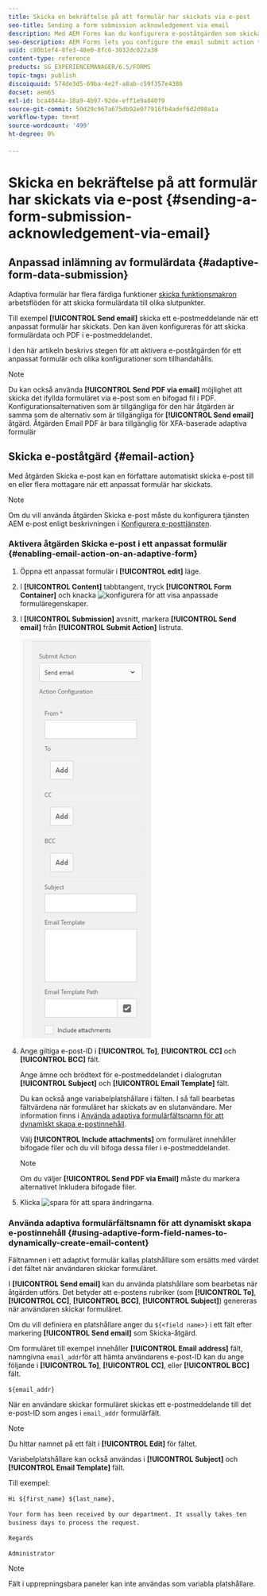 ```yaml
---
title: Skicka en bekräftelse på att formulär har skickats via e-post
seo-title: Sending a form submission acknowledgement via email
description: Med AEM Forms kan du konfigurera e-poståtgärden som skickar en bekräftelse till en användare när formuläret skickas.
seo-description: AEM Forms lets you configure the email submit action that sends an acknowledgement to a user on submitting the form.
uuid: c80b1ef4-8fe3-48e0-8fc6-3032dc022a38
content-type: reference
products: SG_EXPERIENCEMANAGER/6.5/FORMS
topic-tags: publish
discoiquuid: 574de3d5-69ba-4e2f-a8ab-c59f357e4386
docset: aem65
exl-id: bca4044a-18a9-4b97-92de-eff1e9a840f9
source-git-commit: 50d29c967a675db92e077916fb4adef6d2d98a1a
workflow-type: tm+mt
source-wordcount: '499'
ht-degree: 0%

---
```


# Skicka en bekräftelse på att formulär har skickats via e-post {#sending-a-form-submission-acknowledgement-via-email}

## Anpassad inlämning av formulärdata {#adaptive-form-data-submission}

Adaptiva formulär har flera färdiga funktioner [skicka funktionsmakron](../../forms/using/configuring-submit-actions.md) arbetsflöden för att skicka formulärdata till olika slutpunkter.

Till exempel **[!UICONTROL Send email]** skicka ett e-postmeddelande när ett anpassat formulär har skickats. Den kan även konfigureras för att skicka formulärdata och PDF i e-postmeddelandet.

I den här artikeln beskrivs stegen för att aktivera e-poståtgärden för ett anpassat formulär och olika konfigurationer som tillhandahålls.

>[!NOTE]
>
>Du kan också använda **[!UICONTROL Send PDF via email]** möjlighet att skicka det ifyllda formuläret via e-post som en bifogad fil i PDF. Konfigurationsalternativen som är tillgängliga för den här åtgärden är samma som de alternativ som är tillgängliga för **[!UICONTROL Send email]** åtgärd. Åtgärden Email PDF är bara tillgänglig för XFA-baserade adaptiva formulär

## Skicka e-poståtgärd {#email-action}

Med åtgärden Skicka e-post kan en författare automatiskt skicka e-post till en eller flera mottagare när ett anpassat formulär har skickats.

>[!NOTE]
>
>Om du vill använda åtgärden Skicka e-post måste du konfigurera tjänsten AEM e-post enligt beskrivningen i [Konfigurera e-posttjänsten](/help/sites-administering/notification.md#configuring-the-mail-service).

### Aktivera åtgärden Skicka e-post i ett anpassat formulär {#enabling-email-action-on-an-adaptive-form}

1. Öppna ett anpassat formulär i **[!UICONTROL edit]** läge.

1. I **[!UICONTROL Content]** tabbtangent, tryck **[!UICONTROL Form Container]** och knacka ![konfigurera](assets/configure-icon.svg) för att visa anpassade formuläregenskaper.

1. I **[!UICONTROL Submission]** avsnitt, markera **[!UICONTROL Send email]** från **[!UICONTROL Submit Action]** listruta.

   ![Skicka funktionsmakron](assets/submission-actions.png)

1. Ange giltiga e-post-ID i **[!UICONTROL To]**, **[!UICONTROL CC]** och **[!UICONTROL BCC]** fält.

   Ange ämne och brödtext för e-postmeddelandet i dialogrutan **[!UICONTROL Subject]** och **[!UICONTROL Email Template]** fält.

   Du kan också ange variabelplatshållare i fälten. I så fall bearbetas fältvärdena när formuläret har skickats av en slutanvändare. Mer information finns i [Använda adaptiva formulärfältsnamn för att dynamiskt skapa e-postinnehåll](../../forms/using/form-submission-receipt-via-email.md#p-using-adaptive-form-field-names-to-dynamically-create-email-content-p).

   Välj **[!UICONTROL Include attachments]** om formuläret innehåller bifogade filer och du vill bifoga dessa filer i e-postmeddelandet.

   >[!NOTE]
   >
   >Om du väljer **[!UICONTROL Send PDF via Email]** måste du markera alternativet Inkludera bifogade filer.

1. Klicka ![spara](assets/save_icon.svg) för att spara ändringarna.

### Använda adaptiva formulärfältsnamn för att dynamiskt skapa e-postinnehåll {#using-adaptive-form-field-names-to-dynamically-create-email-content}

Fältnamnen i ett adaptivt formulär kallas platshållare som ersätts med värdet i det fältet när användaren skickar formuläret.

I **[!UICONTROL Send email]** kan du använda platshållare som bearbetas när åtgärden utförs. Det betyder att e-postens rubriker (som **[!UICONTROL To]**, **[!UICONTROL CC]**, **[!UICONTROL BCC]**, **[!UICONTROL Subject]**) genereras när användaren skickar formuläret.

Om du vill definiera en platshållare anger du `${<field name>}` i ett fält efter markering **[!UICONTROL Send email]** som Skicka-åtgärd.

Om formuläret till exempel innehåller **[!UICONTROL Email address]** fält, namngivna `email_addr`för att hämta användarens e-post-ID kan du ange följande i **[!UICONTROL To]**, **[!UICONTROL CC]**, eller **[!UICONTROL BCC]** fält.

`${email_addr}`

När en användare skickar formuläret skickas ett e-postmeddelande till det e-post-ID som anges i `email_addr` formulärfält.

>[!NOTE]
>
>Du hittar namnet på ett fält i **[!UICONTROL Edit]** för fältet.

Variabelplatshållare kan också användas i **[!UICONTROL Subject]** och **[!UICONTROL Email Template]** fält.

Till exempel:

`Hi ${first_name} ${last_name},`

`Your form has been received by our department. It usually takes ten business days to process the request.`

`Regards`

`Administrator`

>[!NOTE]
>
>Fält i upprepningsbara paneler kan inte användas som variabla platshållare.
